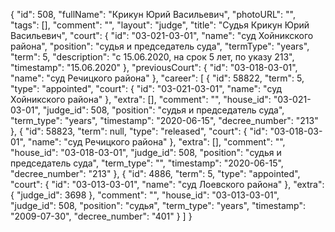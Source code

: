 {
    "id": 508,
    "fullName": "Крикун Юрий Васильевич",
    "photoURL": "",
    "tags": [],
    "comment": "",
    "layout": "judge",
    "title": "Судья Крикун Юрий Васильевич",
    "court": {
        "id": "03-021-03-01",
        "name": "суд Хойникского района",
        "position": "судья и председатель суда",
        "termType": "years",
        "term": 5,
        "description": "c 15.06.2020, на срок 5 лет, по указу 213",
        "timestamp": "15.06.2020"
    },
    "previousCourt": {
        "id": "03-018-03-01",
        "name": "суд Речицкого района"
    },
    "career": [
        {
            "id": 58822,
            "term": 5,
            "type": "appointed",
            "court": {
                "id": "03-021-03-01",
                "name": "суд Хойникского района"
            },
            "extra": [],
            "comment": "",
            "house_id": "03-021-03-01",
            "judge_id": 508,
            "position": "судья и председатель суда",
            "term_type": "years",
            "timestamp": "2020-06-15",
            "decree_number": "213"
        },
        {
            "id": 58823,
            "term": null,
            "type": "released",
            "court": {
                "id": "03-018-03-01",
                "name": "суд Речицкого района"
            },
            "extra": [],
            "comment": "",
            "house_id": "03-018-03-01",
            "judge_id": 508,
            "position": "судья и председатель суда",
            "term_type": "",
            "timestamp": "2020-06-15",
            "decree_number": "213"
        },
        {
            "id": 4886,
            "term": 5,
            "type": "appointed",
            "court": {
                "id": "03-013-03-01",
                "name": "суд Лоевского района"
            },
            "extra": {
                "judge_id": 3698
            },
            "comment": "",
            "house_id": "03-013-03-01",
            "judge_id": 508,
            "position": "судья",
            "term_type": "years",
            "timestamp": "2009-07-30",
            "decree_number": "401"
        }
    ]
}